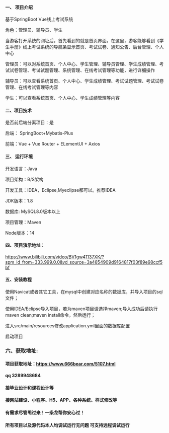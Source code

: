 

#### 一、 项目介绍
基于SpringBoot Vue线上考试系统

角色：管理员、辅导员、学生

当游客打开系统的网址后，首先看到的就是首页界面。在这里，游客能够看到《学生手册》线上考试系统的导航条显示首页、考试试卷、通知公告、后台管理、个人中心

管理员：可以对系统首页、个人中心、学生管理、辅导员管理、学生成绩管理、考试试卷管理、考试试题管理、系统管理、在线考试管理等功能，进行详细操作

辅导员：可以查看系统首页、个人中心、学生成绩管理、考试试题管理、考试试卷管理、在线考试管理等内容

学生：可以查看系统首页、个人中心、学生成绩管理等内容
#### 二、项目技术
是否前后端分离项目：是

后端： SpringBoot+Mybatis-Plus

前端：Vue + Vue Router + ELementUI + Axios

#### 三、 运行环境
开发语言：Java

项目架构：B/S架构

开发工具：IDEA，Eclipse,Myeclipse都可以。推荐IDEA

JDK版本：1.8

数据库: MySQL8.0版本以上

项目管理：Maven

Node版本：14

#### 四、项目演示地址：

https://www.bilibili.com/video/BV1gw41137XK/?spm_id_from=333.999.0.0&vd_source=3a4854909d9164817f03f89e98ccf5bf


#### 五、安装教程
使用Navicat或者其它工具，在mysql中创建对应名称的数据库，并导入项目的sql文件；

使用IDEA/Eclipse导入项目，若为maven项目请选择maven;导入成功后请执行maven clean;maven install命令，然后运行；

进入src/main/resources修改application.yml里面的数据库配置

启动项目


### 六、获取地址:
#### 项目获取地址：https://www.666bear.com/5107.html
#### qq 3289948684
#### 接毕业设计和课程设计等
#### 接网站建设、小程序、H5、APP、各种系统、样式修改等
#### 有需求尽管甩过来！一条龙帮你安心过！
#### 所有项目以及源代码本人均调试运行无问题 可支持远程调试运行




